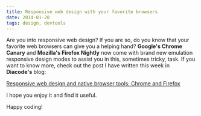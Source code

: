 ```yaml
---
title: Responsive web design with your favorite browsers
date: 2014-01-20
tags: design, devtools
---
```


Are you into responsive web design? If you are so, do you know that your favorite web browsers can give you a helping hand? 
**Google's Chrome Canary** and **Mozilla's Firefox Nightly** now come with brand new emulation responsive design modes to assist you in this, sometimes tricky, task. If you want to know more, check out the post I have written this week in **Diacode's** blog:

<a title="Responsive web design and native browser tools: Chrome and Firefox" href="http://blog.diacode.com/responsive-web-design-browser-tools-chrome-and-firefox" target="_blank">Responsive web design and native browser tools: Chrome and Firefox</a>

I hope you enjoy it and find it useful.

Happy coding!
